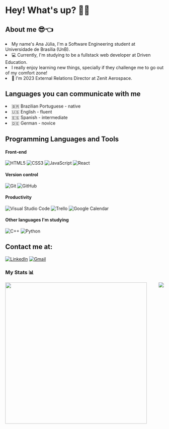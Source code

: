 # Hey! What's up? 👋😁

## About me 😎👈
<li>My name's Ana Júlia, I'm a Software Engineering student at Universidade de Brasília (UnB).
<li> 💻 Currently, I'm studying to be a fullstack web developer at Driven Education.
<li>I really enjoy learning new things, specially if they challenge me to go out of my comfort zone!
<li>🚀 I'm 2023 External Relations Director at Zenit Aerospace.

## Languages you can communicate with me
<li>🇧🇷 Brazilian Portuguese - native
<li>🇺🇸 English - fluent
<li>🇪🇸 Spanish - intermediate
<li>🇩🇪 German - novice

## Programming Languages and Tools

#### Front-end
![HTML5](https://img.shields.io/static/v1?style=for-the-badge&message=HTML5&color=E34F26&logo=HTML5&logoColor=FFFFFF&label=)
![CSS3](https://img.shields.io/static/v1?style=for-the-badge&message=CSS3&color=1572B6&logo=CSS3&logoColor=FFFFFF&label=)
![JavaScript](https://img.shields.io/static/v1?style=for-the-badge&message=JavaScript&color=222222&logo=JavaScript&logoColor=F7DF1E&label=)
![React](https://img.shields.io/static/v1?style=for-the-badge&message=React&color=222222&logo=React&logoColor=61DAFB&label=)

#### Version control
![Git](https://img.shields.io/static/v1?style=for-the-badge&message=Git&color=F05032&logo=Git&logoColor=FFFFFF&label=)
![GitHub](https://img.shields.io/static/v1?style=for-the-badge&message=GitHub&color=181717&logo=GitHub&logoColor=FFFFFF&label=)

#### Productivity
![Visual Studio Code](https://img.shields.io/static/v1?style=for-the-badge&message=Visual+Studio+Code&color=007ACC&logo=Visual+Studio+Code&logoColor=FFFFFF&label=)
![Trello](https://img.shields.io/static/v1?style=for-the-badge&message=Trello&color=0052CC&logo=Trello&logoColor=FFFFFF&label=)
![Google Calendar](https://img.shields.io/static/v1?style=for-the-badge&message=Google+Calendar&color=4285F4&logo=Google+Calendar&logoColor=FFFFFF&label=)

#### Other languages I'm studying
![C++](https://img.shields.io/badge/C%2B%2B-00599C?style=for-the-badge&logo=c%2B%2B&logoColor=white)
![Python](https://img.shields.io/badge/Python-14354C?style=for-the-badge&logo=python&logoColor=white)

## Contact me at:
[![LinkedIn](https://img.shields.io/static/v1?style=for-the-badge&message=LinkedIn&color=0A66C2&logo=LinkedIn&logoColor=FFFFFF&label=)][linkedin]
[![Gmail](https://img.shields.io/static/v1?style=for-the-badge&message=Gmail&color=EA4335&logo=Gmail&logoColor=FFFFFF&label=)][gmail]
  
[linkedin]: https://www.linkedin.com/in/ana-j%C3%BAlia-batista-de-souza-a506a91b2
[gmail]: mailto:anaju.batsouza@gmail.com

  
### My Stats 📊
<img align="left" width="450" src="https://github-readme-stats.vercel.app/api?username=anajbsouza&show_icons=true&count_private=true&hide=stars,issues" />
<img align="right" src="https://github-readme-stats.vercel.app/api/top-langs/?username=anajbsouza&layout=compact" />

